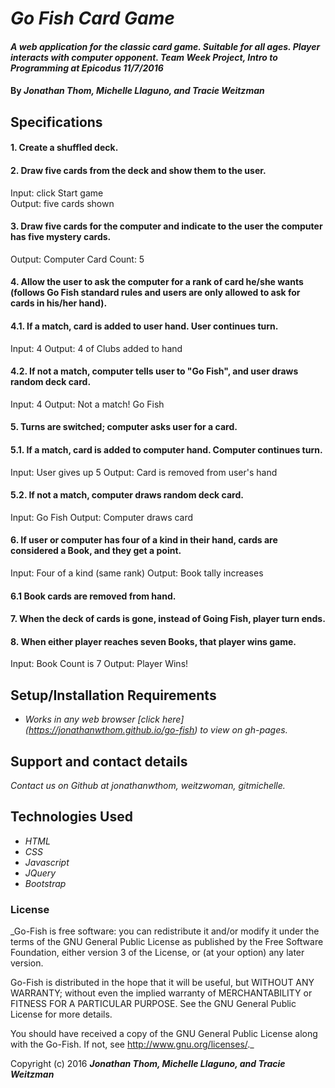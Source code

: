 # _Go Fish Card Game_

#### _A web application for the classic card game. Suitable for all ages. Player interacts with computer opponent. Team Week Project, Intro to Programming at Epicodus 11/7/2016_

#### By _**Jonathan Thom, Michelle Llaguno, and Tracie Weitzman**_

## Specifications

#### 1. Create a shuffled deck.

#### 2. Draw five cards from the deck and show them to the user.
Input: click Start game  
Output: five cards shown

#### 3. Draw five cards for the computer and indicate to the user the computer has five mystery cards.
Output: Computer Card Count: 5

#### 4. Allow the user to ask the computer for a rank of card he/she wants (follows Go Fish standard rules and users are only allowed to ask for cards in his/her hand).

#### 4.1. If a match, card is added to user hand. User continues turn.
Input: 4
Output: 4 of Clubs added to hand

#### 4.2. If not a match, computer tells user to "Go Fish", and user draws random deck card.
Input: 4
Output: Not a match! Go Fish

#### 5. Turns are switched; computer asks user for a card.

#### 5.1. If a match, card is added to computer hand. Computer continues turn.
Input: User gives up 5
Output: Card is removed from user's hand

#### 5.2. If not a match, computer draws random deck card.
Input: Go Fish
Output: Computer draws card

#### 6. If user or computer has four of a kind in their hand, cards are considered a Book, and they get a point.
Input: Four of a kind (same rank)
Output: Book tally increases

#### 6.1 Book cards are removed from hand.

#### 7. When the deck of cards is gone, instead of Going Fish, player turn ends.

#### 8. When either player reaches seven Books, that player wins game.
Input: Book Count is 7
Output: Player Wins!

## Setup/Installation Requirements

* _Works in any web browser [click here] (https://jonathanwthom.github.io/go-fish) to view on gh-pages._

## Support and contact details

_Contact us on Github at jonathanwthom, weitzwoman, gitmichelle._

## Technologies Used

* _HTML_
* _CSS_
* _Javascript_
* _JQuery_
* _Bootstrap_


### License

_Go-Fish is free software: you can redistribute it and/or modify it under the terms of the GNU General Public License as published by the Free Software Foundation, either version 3 of the License, or (at your option) any later version.

Go-Fish is distributed in the hope that it will be useful, but WITHOUT ANY WARRANTY; without even the implied warranty of MERCHANTABILITY or FITNESS FOR A PARTICULAR PURPOSE. See the GNU General Public License for more details.

You should have received a copy of the GNU General Public License along with the Go-Fish. If not, see http://www.gnu.org/licenses/._

Copyright (c) 2016 **_Jonathan Thom, Michelle Llaguno, and Tracie Weitzman_**
